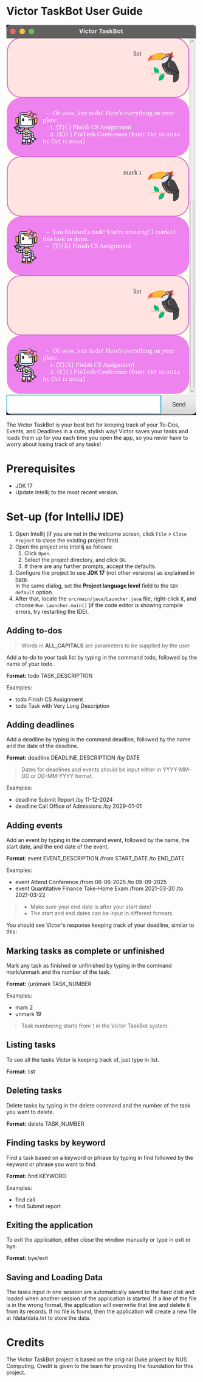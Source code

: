 # Victor TaskBot User Guide

![Product Screenshot](Ui.png)

The Victor TaskBot is your best bet for keeping track of your To-Dos, Events, and Deadlines in a cute, stylish way!
Victor saves your tasks and loads them up for you each time you open the app, so you never have to worry about losing
track of any tasks!

# Prerequisites

* JDK 17
* Update Intellij to the most recent version.

# Set-up (for IntelliJ IDE)

1. Open Intellij (if you are not in the welcome screen, click `File` > `Close Project` to close the existing project first)
2. Open the project into Intellij as follows:
    1. Click `Open`.
    2. Select the project directory, and click `OK`.
    3. If there are any further prompts, accept the defaults.
3. Configure the project to use **JDK 17** (not other versions) as explained in [here](https://www.jetbrains.com/help/idea/sdk.html#set-up-jdk).<br>
   In the same dialog, set the **Project language level** field to the `SDK default` option.
4. After that, locate the `src/main/java/Launcher.java` file, right-click it, and choose `Run Launcher.main()` (if the code editor is showing compile errors, try restarting the IDE).


## Adding to-dos

> Words in **ALL_CAPITALS** are parameters to be supplied by the user

Add a to-do to your task list by typing in the command todo, followed by the name of your todo.

**Format:** todo TASK_DESCRIPTION

Examples:
* todo Finish CS Assignment 
* todo Task with Very Long Description

## Adding deadlines

Add a deadline by typing in the command deadline, followed by the name and the date of the deadline.

**Format:** deadline DEADLINE_DESCRIPTION /by DATE

> Dates for deadlines and events should be input either in YYYY-MM-DD or DD-MM-YYYY format.

Examples:

* deadline Submit Report /by 11-12-2024
* deadline Call Office of Admissions /by 2029-01-01


## Adding events

Add an event by typing in the command event, followed by the name, the start date, and the end date of the event.

**Format**: event EVENT_DESCRIPTION /from START_DATE /to END_DATE

Examples:

* event Attend Conference /from 06-06-2025 /to 09-09-2025
* event Quantitative Finance Take-Home Exam /from 2021-03-20 /to 2021-03-22

> * Make sure your end date is after your start date!
> * The start and end dates can be input in different formats.

You should see Victor's response keeping track of your deadline, similar to this:

## Marking tasks as complete or unfinished

Mark any task as finished or unfinished by typing in the command mark/unmark and the number of the task.

**Format:** (un)mark TASK_NUMBER

Examples:

* mark 2
* unmark 19

> Task numbering starts from 1 in the Victor TaskBot system.

## Listing tasks

To see all the tasks Victor is keeping track of, just type in list.

**Format:** list

## Deleting tasks

Delete tasks by typing in the delete command and the number of the task you want to delete.

**Format:** delete TASK_NUMBER

## Finding tasks by keyword

Find a task based on a keyword or phrase by typing in find followed by the keyword or phrase you want to find.

**Format:** find KEYWORD 

Examples:

* find call
* find Submit report

## Exiting the application

To exit the application, either close the window manually or type in exit or bye.

**Format:** bye/exit

## Saving and Loading Data

The tasks input in one session are automatically saved to the hard disk
and loaded when another session of the application is started. If a line of the file is
in the wrong format, the application will overwrite that line and delete it from its records.
If no file is found, then the application will create a new file at /data/data.txt to store
the data.

# Credits

The Victor TaskBot project is based on the original Duke project by NUS Computing. Credit is given to the team for
providing the foundation for this project.